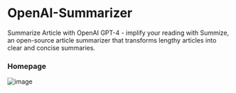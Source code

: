 # OpenAI-Summarizer
Summarize Article with OpenAI GPT-4 - implify your reading with Summize, an open-source article summarizer that transforms lengthy articles into clear and concise summaries.


### Homepage

![image](https://user-images.githubusercontent.com/10473761/234974784-7a40b257-4384-48cd-8838-4b184459d55c.png)
